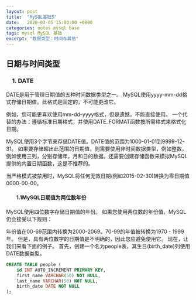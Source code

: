 ```yaml
---
layout: post
title:  "MySQL基础5"
date:   2020-03-05 15:00:00 +0800
categories: notes mysql base
tags: mysql MySQL 基础 
excerpt: "数据类型：时间与其他"
---
```


## 日期与时间类型

### &emsp;1. DATE

DATE是用于管理日期值的五种时间数据类型之一。 MySQL使用yyyy-mm-dd格式存储日期值。此格式是固定的，不可能更改它。

例如，您可能更喜欢使用mm-dd-yyyy格式，但是遗憾，不能直接使用。 一个代替的办法：遵循标准日期格式，并使用DATE_FORMAT函数按所需格式来格式化日期。

MySQL使用3个字节来存储DATE值。DATE值的范围为1000-01-01到9999-12-31。 如果要存储超出此范围的日期值，则需要使用非时间数据类型，例如整数，例如使用三列，分别存储年，月和日的数据。还需要创建存储函数来模拟MySQL提供的内置日期函数，这是不推荐的。

当严格模式被禁用时，MySQL将任何无效日期(例如2015-02-30)转换为零日期值0000-00-00。

#### &emsp;&emsp;1.1MySQL日期值为两位数年份

MySQL使用四位数字存储日期值的年份。 如果您使用两位数的年份值，MySQL仍会接受以下规则：

年份值在00-69范围内转换为2000-2069。70-99的年值被转换为1970 - 1999年。
但是，具有两位数字的日期值是不明确的，因此您应避免使用它。
现在，让我们来看下面的例子。
首先，创建一个名为people表，其生日(birth_date)列使用DATE数据类型。

```sql
CREATE TABLE people (
    id INT AUTO_INCREMENT PRIMARY KEY,
    first_name VARCHAR(50) NOT NULL,
    last_name VARCHAR(50) NOT NULL,
    birth_date DATE NOT NULL
);
```
